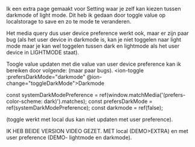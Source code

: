 Ik een extra page gemaakt voor Setting waar je zelf kan kiezen tussen darkmode of light mode. 
Dit heb ik gedaan door toggle value op localstorage to save en zo te mode te veranderen. 

Het media query dus user device preference werkt ook, maar er zijn paar bug (als het user device in darkmode is, kan je niet toggelen naar light mode 
maar je kan wel toggelen tussen dark en lightmode als het user device in LIGHTMODE staat).

Toogle value updaten met die value van user device preference kan ik bereiken door volgende: (maar paar bugs).
<ion-item>
  <ion-toggle :prefersDarkMode="darkmode" @ion-change="toggleDarkMode">Darkmode <ion-icon :icon="moon"></ion-icon></ion-toggle>
</ion-item>

const systemDarkModePreference = ref(window.matchMedia('(prefers-color-scheme: dark)').matches);
const prefersDarkMode = ref(systemDarkModePreference);
const darkmode = ref(false);

(toggle werkt met local dus kan niet updaten met user preference).

IK HEB BEIDE VERSION VIDEO GEZET.
MET local (DEMO>EXTRA) en met user preference (DEMO- lightmode en darkmode).
